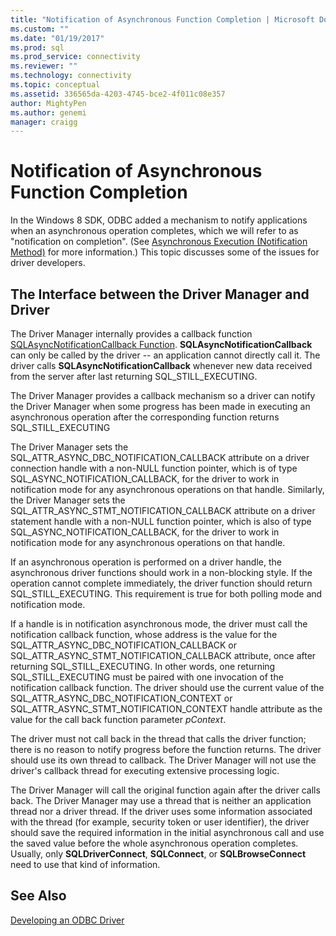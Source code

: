 ```yaml
---
title: "Notification of Asynchronous Function Completion | Microsoft Docs"
ms.custom: ""
ms.date: "01/19/2017"
ms.prod: sql
ms.prod_service: connectivity
ms.reviewer: ""
ms.technology: connectivity
ms.topic: conceptual
ms.assetid: 336565da-4203-4745-bce2-4f011c08e357
author: MightyPen
ms.author: genemi
manager: craigg
---
```

# Notification of Asynchronous Function Completion
In the Windows 8 SDK, ODBC added a mechanism to notify applications when an asynchronous operation completes, which we will refer to as "notification on completion". (See [Asynchronous Execution (Notification Method)](../../../odbc/reference/develop-app/asynchronous-execution-notification-method.md) for more information.) This topic discusses some of the issues for driver developers.  
  
## The Interface between the Driver Manager and Driver  
 The Driver Manager internally provides a callback function [SQLAsyncNotificationCallback Function](../../../odbc/reference/develop-driver/sqlasyncnotificationcallback-function.md). **SQLAsyncNotificationCallback** can only be called by the driver -- an application cannot directly call it. The driver calls **SQLAsyncNotificationCallback** whenever new data received from the server after last returning SQL_STILL_EXECUTING.  
  
 The Driver Manager provides a callback mechanism so a driver can notify the Driver Manager when some progress has been made in executing an asynchronous operation after the corresponding function returns SQL_STILL_EXECUTING  
  
 The Driver Manager sets the SQL_ATTR_ASYNC_DBC_NOTIFICATION_CALLBACK attribute on a driver connection handle with a non-NULL function pointer, which is of type SQL_ASYNC_NOTIFICATION_CALLBACK, for the driver to work in notification mode for any asynchronous operations on that handle. Similarly, the Driver Manager sets the SQL_ATTR_ASYNC_STMT_NOTIFICATION_CALLBACK attribute on a driver statement handle with a non-NULL function pointer, which is also of type SQL_ASYNC_NOTIFICATION_CALLBACK, for the driver to work in notification mode for any asynchronous operations on that handle.  
  
 If an asynchronous operation is performed on a driver handle, the asynchronous driver functions should work in a non-blocking style. If the operation cannot complete immediately, the driver function should return SQL_STILL_EXECUTING. This requirement is true for both polling mode and notification mode.  
  
 If a handle is in notification asynchronous mode, the driver must call the notification callback function, whose address is the value for the SQL_ATTR_ASYNC_DBC_NOTIFICATION_CALLBACK or SQL_ATTR_ASYNC_STMT_NOTIFICATION_CALLBACK attribute, once after returning SQL_STILL_EXECUTING. In other words, one returning SQL_STILL_EXECUTING must be paired with one invocation of the notification callback function. The driver should use the current value of the SQL_ATTR_ASYNC_DBC_NOTIFICATION_CONTEXT or SQL_ATTR_ASYNC_STMT_NOTIFICATION_CONTEXT handle attribute as the value for the call back function parameter *pContext*.  
  
 The driver must not call back in the thread that calls the driver function; there is no reason to notify progress before the function returns. The driver should use its own thread to callback. The Driver Manager will not use the driver's callback thread for executing extensive processing logic.  
  
 The Driver Manager will call the original function again after the driver calls back. The Driver Manager may use a thread that is neither an application thread nor a driver thread. If the driver uses some information associated with the thread (for example, security token or user identifier), the driver should save the required information in the initial asynchronous call and use the saved value before the whole asynchronous operation completes. Usually, only **SQLDriverConnect**, **SQLConnect**, or **SQLBrowseConnect** need to use that kind of information.  
  
## See Also  
 [Developing an ODBC Driver](../../../odbc/reference/develop-driver/developing-an-odbc-driver.md)
